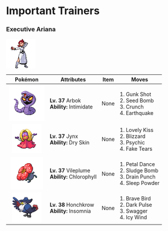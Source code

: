 # Important Trainers

### Executive Ariana

![Executive Ariana](../../assets/important_trainers/ariana.png "Executive Ariana")

| Pokémon | Attributes | Item | Moves |
|:-------:|------------|:----:|-------|
| ![Arbok](../../assets/sprites/arbok/front.gif "Arbok") | **Lv. 37** Arbok<br>**Ability:** <span class="tooltip" title="Lowers the foe’s Attack stat.">Intimidate</span><br>| None | 1. <span class="tooltip" title="The user shoots filthy garbage at the foe to attack. It may also poison the target.">Gunk Shot</span><br>2. <span class="tooltip" title="The user slams a barrage of hard- shelled seeds down on the foe from above.">Seed Bomb</span><br>3. <span class="tooltip" title="The user crunches up the foe with sharp fangs. It may also lower the target’s Defense stat.">Crunch</span><br>4. <span class="tooltip" title="The user sets off an earthquake that hits all the Pokémon in the battle. ">Earthquake</span> |
| ![Jynx](../../assets/sprites/jynx/front.gif "Jynx") | **Lv. 37** Jynx<br>**Ability:** <span class="tooltip" title="Reduces HP if it is hot. Water restores HP.">Dry Skin</span><br>| None | 1. <span class="tooltip" title="With a scary face, the user tries to force a kiss on the foe. If it succeeds, the target falls asleep.">Lovely Kiss</span><br>2. <span class="tooltip" title="A howling blizzard is summoned to strike the foe. It may also freeze the target solid.">Blizzard</span><br>3. <span class="tooltip" title="The foe is hit by a strong telekinetic force. It may also reduce the foe’s Sp. Def stat.">Psychic</span><br>4. <span class="tooltip" title="The user feigns crying to make the foe feel flustered, sharply lowering its Sp. Def stat.">Fake Tears</span> |
| ![Vileplume](../../assets/sprites/vileplume/front.gif "Vileplume") | **Lv. 37** Vileplume<br>**Ability:** <span class="tooltip" title="Boosts the Pokémon’s Speed in sunshine.">Chlorophyll</span><br>| None | 1. <span class="tooltip" title="The user attacks by scattering petals for two to three turns. The user then becomes confused.">Petal Dance</span><br>2. <span class="tooltip" title="The user attacks by hurling filthy sludge at the foe. It may also poison the target.">Sludge Bomb</span><br>3. <span class="tooltip" title="An energy-draining punch. The user’s HP is restored by half the damage taken by the target.">Drain Punch</span><br>4. <span class="tooltip" title="The user scatters a big cloud of sleep- inducing dust around the foe. ">Sleep Powder</span> |
| ![Honchkrow](../../assets/sprites/honchkrow/front.gif "Honchkrow") | **Lv. 38** Honchkrow<br>**Ability:** <span class="tooltip" title="Prevents the Pokémon from falling asleep.">Insomnia</span><br>| None | 1. <span class="tooltip" title="The user tucks in its wings and charges from a low altitude. The user also takes serious damage.">Brave Bird</span><br>2. <span class="tooltip" title="The user releases a horrible aura imbued with dark thoughts. It may also make the target flinch.">Dark Pulse</span><br>3. <span class="tooltip" title="The user enrages the foe into confusion. However, it also sharply raises the foe’s Attack stat.">Swagger</span><br>4. <span class="tooltip" title="The user attacks with a gust of chilled air. It also lowers the target’s Speed stat. ">Icy Wind</span> |



